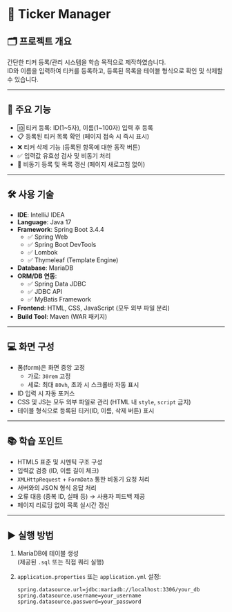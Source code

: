 # 📌 Ticker Manager

## 🗂 프로젝트 개요
간단한 티커 등록/관리 시스템을 학습 목적으로 제작하였습니다.  
ID와 이름을 입력하여 티커를 등록하고, 등록된 목록을 테이블 형식으로 확인 및 삭제할 수 있습니다.

---

## 🚀 주요 기능

- 🆔 티커 등록: ID(1~5자), 이름(1~100자) 입력 후 등록
- 📋 등록된 티커 목록 확인 (페이지 접속 시 즉시 표시)
- ❌ 티커 삭제 기능 (등록된 항목에 대한 동작 버튼)
- ✅ 입력값 유효성 검사 및 비동기 처리
- 📡 비동기 등록 및 목록 갱신 (페이지 새로고침 없이)

---

## 🛠 사용 기술

- **IDE**: IntelliJ IDEA
- **Language**: Java 17
- **Framework**: Spring Boot 3.4.4  
  - ✅ Spring Web  
  - ✅ Spring Boot DevTools  
  - ✅ Lombok  
  - ✅ Thymeleaf (Template Engine)
- **Database**: MariaDB
- **ORM/DB 연동**:  
  - ✅ Spring Data JDBC  
  - ✅ JDBC API  
  - ✅ MyBatis Framework
- **Frontend**: HTML, CSS, JavaScript (모두 외부 파일 분리)
- **Build Tool**: Maven (WAR 패키지)

---

## 💻 화면 구성

- 폼(form)은 화면 중앙 고정
  - 가로: `30rem` 고정
  - 세로: 최대 `80vh`, 초과 시 스크롤바 자동 표시
- ID 입력 시 자동 포커스
- CSS 및 JS는 모두 외부 파일로 관리 (HTML 내 `style`, `script` 금지)
- 테이블 형식으로 등록된 티커(ID, 이름, 삭제 버튼) 표시

---

## 📚 학습 포인트

- HTML5 표준 및 시멘틱 구조 구성
- 입력값 검증 (ID, 이름 길이 체크)
- `XMLHttpRequest` + `FormData` 통한 비동기 요청 처리
- 서버와의 JSON 형식 응답 처리
- 오류 대응 (중복 ID, 실패 등) → 사용자 피드백 제공
- 페이지 리로딩 없이 목록 실시간 갱신

---

## ▶ 실행 방법

1. MariaDB에 테이블 생성  
   (제공된 `.sql` 또는 직접 쿼리 실행)

2. `application.properties` 또는 `application.yml` 설정:
   ```properties
   spring.datasource.url=jdbc:mariadb://localhost:3306/your_db
   spring.datasource.username=your_username
   spring.datasource.password=your_password
